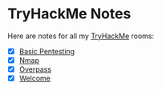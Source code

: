 # TryHackMe Notes
Here are notes for all my [TryHackMe](https://tryhackme.com) rooms:

- [x] [Basic Pentesting](./basic_pentesting/README.md)
- [x] [Nmap](./nmap/README.md)
- [x] [Overpass](./overpass/README.md)
- [x] [Welcome](./welcome/README.md)
